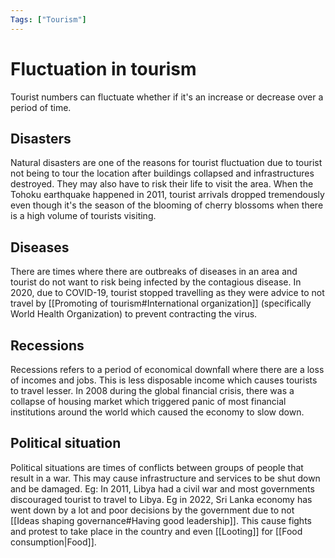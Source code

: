 ```yaml
---
Tags: ["Tourism"]
---
```

# Fluctuation in tourism
Tourist numbers can fluctuate whether if it's an increase or decrease over a period of time.

## Disasters
Natural disasters are one of the reasons for tourist fluctuation due to tourist not being to tour the location after buildings collapsed and infrastructures destroyed. They may also have to risk their life to visit the area.
When the Tohoku earthquake happened in 2011,  tourist arrivals dropped tremendously even though it's the season of the blooming of cherry blossoms when there is a high volume of tourists visiting.
## Diseases
There are times where there are outbreaks of diseases in an area and tourist do not want to risk being infected by the contagious disease.
In 2020, due to COVID-19, tourist stopped travelling as they were advice to not travel by [[Promoting of tourism#International organization]] (specifically World Health Organization) to prevent contracting the virus.
## Recessions
Recessions refers to a period of economical downfall where there are a loss of incomes and jobs. This is less disposable income which causes tourists to travel lesser.
In 2008 during the global financial crisis, there was a collapse of housing market which triggered panic of most financial institutions around the world which caused the economy to slow down.
## Political situation
Political situations are times of conflicts between groups of people that result in a war.
This may cause infrastructure and services to be shut down and be damaged.
Eg: In 2011, Libya had a civil war and most governments discouraged tourist to travel to Libya.
Eg in 2022, Sri Lanka economy has went down by a lot and poor decisions by the government due to not [[Ideas shaping governance#Having good leadership]]. This cause fights and protest to take place in the country and even [[Looting]] for [[Food consumption|Food]].